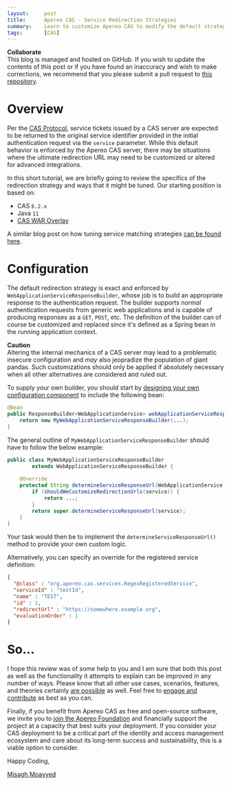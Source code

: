 ```yaml
---
layout:     post
title:      Apereo CAS - Service Redirection Strategies
summary:    Learn to customize Apereo CAS to modify the default strategy used for redirecting the authentication flow back to relying parties.
tags:       [CAS]
---
```


<div class="alert alert-success">
<strong>Collaborate</strong><br/>This blog is managed and hosted on GitHub. If you wish to update the contents of this post or if you have found an inaccuracy and wish to make corrections, we recommend that you please submit a pull request to <a href="https://github.com/apereo/apereo.github.io">this repository</a>.
</div>

# Overview

Per the [CAS Protocol](https://apereo.github.io/cas/development/protocol/CAS-Protocol-Specification.html), service tickets issued by a CAS server are expected
to be returned to the original service identifier provided in the initial authentication request via the `service` parameter. While this default behavior is enforced by 
the Apereo CAS server, there may be situations where the ultimate redirection URL may need to be customized or altered for advanced integrations.

In this short tutorial, we are briefly going to review the specifics of the redirection strategy and ways that it might be tuned. Our starting position is based on:

- CAS `6.2.x`
- Java `11`
- [CAS WAR Overlay](https://github.com/apereo/cas-overlay-template)

A similar blog post on how tuning service matching strategies [can be found here](https://apereo.github.io/2019/10/28/cas61x-service-matching-strategy/).

# Configuration

The default redirection strategy is exact and enforced by `WebApplicationServiceResponseBuilder`, whose job is to build an 
appropriate response to the authentication request. The builder
supports *normal* authentication requests from generic web applications and is capable of producing 
responses as a `GET`, `POST`, etc. The definition of the builder can of course be
customized and replaced since it's defined as a Spring bean in the running application context. 

<div class="alert alert-warning">
<strong>Caution</strong><br/>Altering the internal mechanics of a CAS server may lead to a problematic insecure configuration and <i>may</i> also jeopradize the population of giant pandas. Such customizations should only be applied if absolutely necessary when all other alternatives are considered and ruled out.
</div>

To supply your own builder, you should start by [designing your own configuration component](https://apereo.github.io/cas/development/configuration/Configuration-Management-Extensions.html) to include the following bean:

```java
@Bean
public ResponseBuilder<WebApplicationService> webApplicationServiceResponseBuilder() {
    return new MyWebApplicationServiceResponseBuilder(...);
}
```

The general outline of `MyWebApplicationServiceResponseBuilder` should have to follow the below example:

```java
public class MyWebApplicationServiceResponseBuilder 
        extends WebApplicationServiceResponseBuilder {
    
    @Override
    protected String determineServiceResponseUrl(WebApplicationService service) { 
        if (shouldWeCustomizeRedirectionUrls(service)) {
            return ...;
        }
        return super.determineServiceResponseUrl(service);
    }
}
```

Your task would then be to implement the `determineServiceResponseUrl()` method to provide your own custom logic.

Alternatively, you can specify an override for the registered service definition:

```json
{
  "@class" : "org.apereo.cas.services.RegexRegisteredService",
  "serviceId" : "testId",
  "name" : "TEST",
  "id" : 1,
  "redirectUrl" : "https://somewhere.example.org",
  "evaluationOrder" : 1
}
```

# So...

I hope this review was of some help to you and I am sure that both this post as well as the functionality it attempts to explain can be improved in any number of ways. Please know that all other use cases, scenarios, features, and theories certainly [are possible](https://apereo.github.io/2017/02/18/onthe-theoryof-possibility/) as well. Feel free to [engage and contribute](https://apereo.github.io/cas/developer/Contributor-Guidelines.html) as best as you can.

Finally, if you benefit from Apereo CAS as free and open-source software, we invite you to [join the Apereo Foundation](https://www.apereo.org/content/apereo-membership) and financially support the project at a capacity that best suits your deployment. If you consider your CAS deployment to be a critical part of the identity and access management ecosystem and care about its long-term success and sustainability, this is a viable option to consider.

Happy Coding,

[Misagh Moayyed](https://twitter.com/misagh84)
